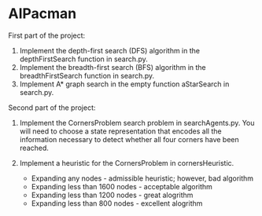 # AIPacman

First part of the project:
  1. Implement the depth-first search (DFS) algorithm in the depthFirstSearch function in search.py.
  2. Implement the breadth-first search (BFS) algorithm in the breadthFirstSearch function in search.py.
  3. Implement A* graph search in the empty function aStarSearch in search.py.
 

Second part of the project:
  1. Implement the CornersProblem search problem in searchAgents.py. You will need to choose a state representation that            encodes all the information necessary to detect whether all four corners have been reached.
   
  2. Implement a heuristic for the CornersProblem in cornersHeuristic.
      - Expanding any nodes - admissible heuristic; however, bad algorithm
      - Expanding less than 1600 nodes - acceptable algorithm
      - Expanding less than 1200 nodes - great alogrithm
      - Expanding less than 800 nodes - excellent alogrithm 
  
